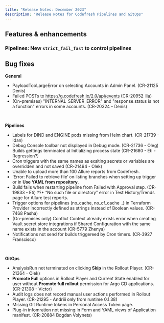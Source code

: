 ```yaml
---
title: "Release Notes: December 2023"
description: "Release Notes for Codefresh Pipelines and GitOps"
---
```


## Features & enhancements


### Pipelines: New `strict_fail_fast` to control pipelines





## Bug fixes

**General**  
* PayloadTooLargeError on selecting Accounts in Admin Panel. (CR-21125 Denis)
* Failed POSTs to https://g.codefresh.io/2.0/api/events (CR-20952 Ilia)
* (On-premises) "INTERNAL_SERVER_ERROR" and "response.status is not a function" errors in some accounts. (CR-20324 - Denis)




<br>

**Pipelines**  

* Labels for DIND and ENGINE pods missing from Helm chart. (CR-21739 - Idan)
* Debug Console toolbar not displayed in Debug mode. (CR-21736 - Oleg)
Builds gettings terminated at Initializing process state (CR-21680 - Eti - Regression?)
* Cron triggers with the same names as exsiting secrets or variables are overridden and not saved (CR-21494 - Olek)
* Unable to upload more than 100 Allure reports from Codefresh.
* ‘Error: Failed to retrieve file’ on listing branches when setting up trigger or in **Use YAML from repository**. 
* Build fails when restarting pipeline from Failed with Approval step. (CR-19833 - Eti)
??* “No such file or directory” error in Test History/Trends page for Allure test reports. 
* Trigger options for pipelines (no_cache, no_cf_cache ..) in Terraform Provider incorrectly defined as strings instead of Boolean values. (CR-7468 Pasha)
* (On-premises only) Conflict Context already exists error when creating Vault secret store integrations if Shared Configuration  with the same name exists in the account (CR-5779 Zhenya)
* Notifications not send for builds triggereed by Cron timers. (CR-3927 Franscisco)



<br>


**GitOps**  
* AnalysisRun not terminated on clicking **Skip** in the Rollout Player. (CR-21364 - Olek) 
* **Promote Full** options in Rollout Player and Current State enabled for user without **Promote full rollout** permission for Argo CD applications. (CR-21308 - Victor) 
* Audit logs does not record manual user actions performed in Rollout Player. (CR-21295 - Andriii only from runtime 0.1.38)
* Missing Git Runtime tokens in Personal Access Token page.
* Plug-in infomration not missing in Form and YAML views of Application manifest. (CR-20884 Bogdan Volynets)




